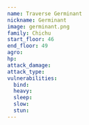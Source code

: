 ```yaml
---
name: Traverse Germinant
nickname: Germinant
image: germinant.png
family: Chichu
start_floor: 46
end_floor: 49
agro: 
hp: 
attack_damage: 
attack_type: 
vulnerabilities:
  bind: 
  heavy: 
  sleep: 
  slow: 
  stun: 
---
```

